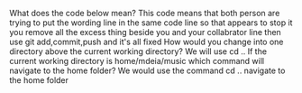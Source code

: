 What does the code below mean?
This code means that both person are trying to put the wording line in the same code line so that appears to stop it you remove all the excess thing beside you and your collabrator line then use git add,commit,push and it's all fixed
How would you change into one directory above the current working directory?
We will use cd ..
If the current working directory is home/mdeia/music which command will navigate to the home folder?
We would use the command cd .. navigate to the home folder



